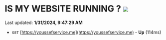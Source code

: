 # IS MY WEBSITE RUNNING ? [![](https://img.shields.io/static/v1?label=Sponsor&message=%E2%9D%A4&logo=GitHub&color=%23fe8e86)](https://github.com/sponsors/<username>)

Last updated: **1/31/2024, 9:47:29 AM**

- `GET` [https://youssefservice.me](https://youssefservice.me) - **Up** (114ms)
